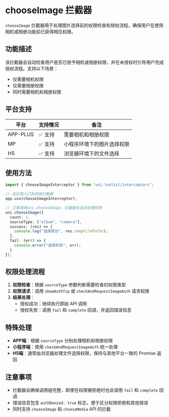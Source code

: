 # chooseImage 拦截器

`chooseImage` 拦截器用于处理图片选择前的权限检查和授权流程，确保用户在使用相机或相册功能前已获得相应权限。

## 功能描述

该拦截器会自动检查用户是否已授予相机或相册权限，并在未授权时引导用户完成授权流程。支持以下场景：

- 仅需要相机权限
- 仅需要相册权限
- 同时需要相机和相册权限

## 平台支持

| 平台     | 支持情况 | 备注                       |
| -------- | -------- | -------------------------- |
| APP-PLUS | ✅ 支持  | 需要相机和相册权限         |
| MP       | ✅ 支持  | 小程序环境下的图片选择权限 |
| H5       | ✅ 支持  | 浏览器环境下的文件选择     |

## 使用方法

```typescript
import { chooseImageInterceptor } from "uni-toolkit/interceptors";

// 在应用入口处安装拦截器
app.use(chooseImageInterceptor);

// 正常调用uni.chooseImage，拦截器会自动处理权限
uni.chooseImage({
  count: 1,
  sourceType: ["album", "camera"],
  success: (res) => {
    console.log("选择成功", res.tempFilePaths);
  },
  fail: (err) => {
    console.error("选择失败", err);
  }
});
```

## 权限处理流程

1. **权限检查**：根据 `sourceType` 参数判断需要检查的权限类型
2. **权限请求**：调用 `showAuthTip` 或 `checkAndRequestImageAuth` 请求权限
3. **结果处理**：
   - 授权成功：继续执行原始 API 调用
   - 授权失败：调用 `fail` 和 `complete` 回调，并返回错误信息

## 特殊处理

- **APP端**：根据 `sourceType` 分别处理相机和相册权限
- **小程序端**：使用 `checkAndRequestImageAuth` 统一处理
- **H5端**：通常由浏览器处理文件选择权限，保持与其他平台一致的 Promise 返回

## 注意事项

- 拦截器会确保调用链完整，即使在权限被拒绝时也会调用 `fail` 和 `complete` 回调
- 错误信息包含 `authDenied: true` 标志，便于区分权限拒绝和其他错误
- 同时支持 `chooseImage` 和 `chooseMedia` API 的拦截
